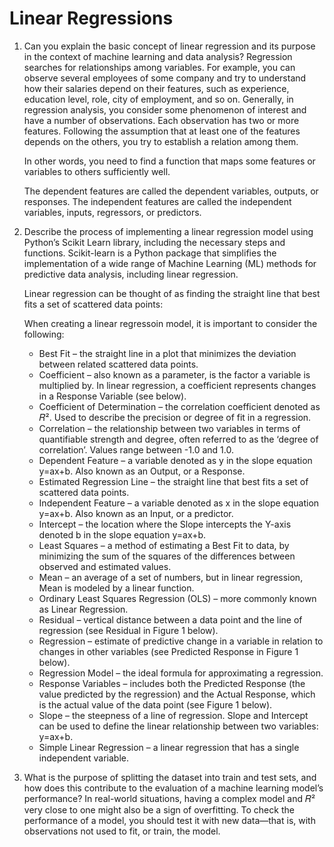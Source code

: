 # Linear Regressions

1. Can you explain the basic concept of linear regression and its purpose in the context of machine learning and data analysis?
      Regression searches for relationships among variables. For example, you can observe several employees of some company and try to understand how their salaries depend on their features, such as experience, education level, role, city of employment, and so on.
      Generally, in regression analysis, you consider some phenomenon of interest and have a number of observations. Each observation has two or more features. Following the assumption that at least one of the features depends on the others, you try to establish a relation among them.

      In other words, you need to find a function that maps some features or variables to others sufficiently well.

      The dependent features are called the dependent variables, outputs, or responses. The independent features are called the independent variables, inputs, regressors, or predictors.


2. Describe the process of implementing a linear regression model using Python’s Scikit Learn library, including the necessary steps and functions.
      Scikit-learn is a Python package that simplifies the implementation of a wide range of Machine Learning (ML) methods for predictive data analysis, including linear regression.

      Linear regression can be thought of as finding the straight line that best fits a set of scattered data points:

      When creating a linear regressoin model, it is important to consider the following:

      * Best Fit – the straight line in a plot that minimizes the deviation between related scattered data points.
      * Coefficient – also known as a parameter, is the factor a variable is multiplied by. In linear regression, a coefficient represents changes in a Response Variable (see below).
      * Coefficient of Determination – the correlation coefficient denoted as 𝑅². Used to describe the precision or degree of fit in a regression. 
      * Correlation – the relationship between two variables in terms of quantifiable strength and degree, often referred to as the ‘degree of correlation’.  Values range between -1.0 and 1.0. 
      * Dependent Feature – a variable denoted as y in the slope equation y=ax+b. Also known as an Output, or a Response. 
      * Estimated Regression Line – the straight line that best fits a set of scattered data points.
      * Independent Feature – a variable denoted as x in the slope equation y=ax+b. Also known as an Input, or a predictor. 
      * Intercept – the location where the Slope intercepts the Y-axis denoted b in the slope equation y=ax+b. 
      * Least Squares – a method of estimating a Best Fit to data, by minimizing the sum of the squares of the differences between observed and estimated values.
      * Mean – an average of a set of numbers, but in linear regression, Mean is modeled by a linear function.
      * Ordinary Least Squares Regression (OLS) – more commonly known as Linear Regression. 
      * Residual – vertical distance between a data point and the line of regression (see Residual in Figure 1 below).
      * Regression – estimate of predictive change in a variable in relation to changes in other variables (see Predicted Response in Figure 1 below).
      * Regression Model – the ideal formula for approximating a regression.
      * Response Variables – includes both the Predicted Response (the value predicted by the regression) and the Actual Response, which is the actual value of the data point (see Figure 1 below).
      * Slope – the steepness of a line of regression. Slope and Intercept can be used to define the linear relationship between two variables: y=ax+b.
      * Simple Linear Regression – a linear regression that has a single independent variable.


3. What is the purpose of splitting the dataset into train and test sets, and how does this contribute to the evaluation of a machine learning model’s performance?
      In real-world situations, having a complex model and 𝑅² very close to one might also be a sign of overfitting. To check the performance of a model, you should test it with new data—that is, with observations not used to fit, or train, the model.       



